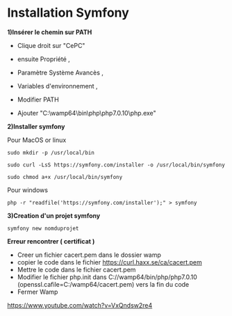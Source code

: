 # Installation Symfony 

**1)Insérer le chemin sur PATH** 

* Clique droit sur "CePC"

* ensuite Propriété , 

* Paramètre Système Avancès ,

* Variables d'environnement ,

* Modifier PATH

* Ajouter "C:\wamp64\bin\php\php7.0.10\php.exe"

**2)Installer symfony**

Pour MacOS or linux 

    sudo mkdir -p /usr/local/bin
   
    sudo curl -LsS https://symfony.com/installer -o /usr/local/bin/symfony
   
    sudo chmod a+x /usr/local/bin/symfony

Pour windows

    php -r "readfile('https://symfony.com/installer');" > symfony

**3)Creation d'un projet symfony**
    
    symfony new nomduprojet


**Erreur rencontrer ( certificat )** 

* Creer un fichier cacert.pem dans le dossier wamp
* copier le code dans le fichier https://curl.haxx.se/ca/cacert.pem
* Mettre le code dans le fichier cacert.pem
* Modifier le fichier php.init dans C://wamp64/bin/php/php7.0.10 (openssl.cafile=C:/wamp64/cacert.pem) vers la fin du code 
* Fermer Wamp


https://www.youtube.com/watch?v=VxQndsw2re4

